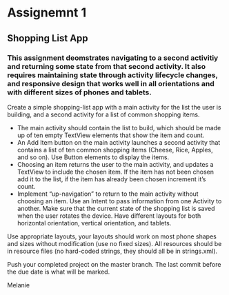 # Assignemnt 1
## Shopping List App



### This assignment deomstrates navigating to a second activitiy and returning some state from that second activity. It also requires maintaining state through activity lifecycle changes, and responsive design that works well in all orientations and with different sizes of phones and tablets. 

Create a simple shopping-list app with a main activity for the list the user is building, and a second
activity for a list of common shopping items.

* The main activity should contain the list to build, which should be made up of ten
empty TextView elements that show the item and count.
* An Add Item button on the main activity launches a second activity that contains a list of ten
common shopping items (Cheese, Rice, Apples, and so on). Use Button elements to display
the items.
* Choosing an item returns the user to the main activity, and updates a TextView to include the
chosen item. If the item has not been chosen add it to the list, if the item has already been
chosen increment it’s count.
* Implement “up-navigation” to return to the main activity without choosing an item.
Use an Intent to pass information from one Activity to another. Make sure that the current state of the
shopping list is saved when the user rotates the device. Have different layouts for both horizontal
orientation, vertical orientation, and tablets.


Use appropriate layouts, your layouts should work on most phone shapes and sizes without
modification (use no fixed sizes). All resources should be in resource files (no hard-coded strings,
they should all be in strings.xml).

Push your completed project on the master branch. The last commit before the due date is what will be marked. 

Melanie